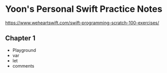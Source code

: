 # Yoon's Personal Swift Practice Notes

https://www.weheartswift.com/swift-programming-scratch-100-exercises/

## Chapter 1

* Playground
* var
* let
* comments
<!--- commenting this  -->
